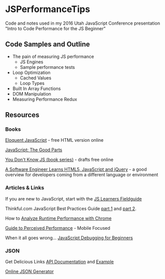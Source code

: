 # JSPerformanceTips
Code and notes used in my 2016 Utah JavaScript Conference presentation "Intro to Code Performance for the JS Beginner"

## Code Samples and Outline

- The pain of measuring JS performance
    - JS Engines
    - Sample performance tests 
- Loop Optimization
    - Cached Values
    - Loop Types
- Built In Array Functions
- DOM Manipulation
- Measuring Performance Redux

## Resources

### Books

[Eloquent JavaScript](http://eloquentjavascript.net/) - free HTML version online

[JavaScript: The Good Parts](http://shop.oreilly.com/product/9780596517748.do)

[You Don't Know JS (book series)](https://github.com/getify/You-Dont-Know-JS) - drafts free online

[A Software Engineer Learns HTML5, JavaScript and jQuery](http://www.amazon.com/Software-Engineer-Learns-JavaScript-jQuery/dp/1493692615/) - a good overview for developers coming from a different language or environment

### Articles & Links
If you are new to JavaScript, start with the [JS Learners Fieldguide](https://metasean.github.io/blog/2016/04/02/J-S-Learners-Fieldguide.html)

Thinkful.com JavaScript Best Practices Guide [part 1](https://www.thinkful.com/learn/javascript-best-practices-1/) and [part 2](https://www.thinkful.com/learn/javascript-best-practices-1/). 

How to [Analyze Runtime Performance with Chrome](https://developers.google.com/web/tools/chrome-devtools/profile/rendering-tools/analyze-runtime?hl=en)

[Guide to Perceived Performance](https://www.mobify.com/blog/beginners-guide-to-perceived-performance/) - Mobile Focused

When it all goes wrong... [JavaScript Debugging for Beginners](http://juliepagano.com/blog/2014/05/18/javascript-debugging-for-beginners/)

### JSON
Get Delicious Links [API Documentation](http://del.icio.us/rss) and [Example](http://feeds.del.icio.us/v2/json/gary.ray/programming?count=99)

[Online JSON Generator](http://beta.json-generator.com/) 